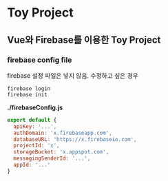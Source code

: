 # Toy Project
Vue와 Firebase를 이용한 Toy Project
---

### firebase config file
firebase 설정 파일은 넣지 않음.
수정하고 싶은 경우
```
firebase login
firebase init
```
**./firebaseConfig.js**
```javascript
export default {
  apiKey: '...',
  authDomain: 'x.firebaseapp.com',
  databaseURL: 'https://x.firebaseio.com',
  projectId: 'x',
  storageBucket: 'x.appspot.com',
  messagingSenderId: '...',
  appId: '...'
}
```